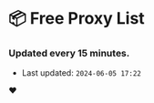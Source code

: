# :package: Free Proxy List
### Updated every 15 minutes.

- Last updated: `2024-06-05 17:22`

:heart:
